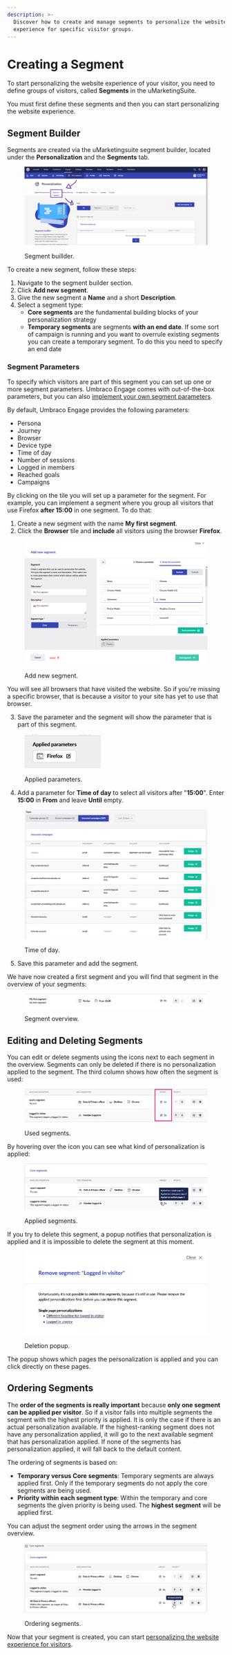 ```yaml
---
description: >-
  Discover how to create and manage segments to personalize the website
  experience for specific visitor groups.
---
```


# Creating a Segment

To start personalizing the website experience of your visitor, you need to define groups of visitors, called **Segments** in the uMarketingSuite.

You must first define these segments and then you can start personalizing the website experience.

## Segment Builder

Segments are created via the uMarketingsuite segment builder, located under the **Personalization** and the **Segments** tab.

<figure><img src="../../.gitbook/assets/image (16) (1).png" alt="Segment buillder"><figcaption><p>Segment buillder.</p></figcaption></figure>

To create a new segment, follow these steps:

1. Navigate to the segment builder section.
2. Click **Add new segment**.
3. Give the new segment a **Name** and a short **Description**.
4. Select a segment type:
   * **Core segments** are the fundamental building blocks of your personalization strategy
   * **Temporary segments** are segments **with an end date**. If some sort of campaign is running and you want to overrule existing segments you can create a temporary segment. To do this you need to specify an end date

### Segment Parameters

To specify which visitors are part of this segment you can set up one or more segment parameters. Umbraco Engage comes with out-of-the-box parameters, but you can also [implement your own segment parameters](extending-personalization/implement-your-own-segment-parameters.md).

By default, Umbraco Engage provides the following parameters:

* Persona
* Journey
* Browser
* Device type
* Time of day
* Number of sessions
* Logged in members
* Reached goals
* Campaigns

By clicking on the tile you will set up a parameter for the segment. For example, you can implement a segment where you group all visitors that use Firefox **after 15:00** in one segment. To do that:

1. Create a new segment with the name **My first segment**.
2. Click the **Browser** tile and **include** all visitors using the browser **Firefox**.

<figure><img src="../../.gitbook/assets/image (17) (1).png" alt="Add new segment."><figcaption><p>Add new segment.</p></figcaption></figure>

You will see all browsers that have visited the website. So if you're missing a specific browser, that is because a visitor to your site has yet to use that browser.

3. Save the parameter and the segment will show the parameter that is part of this segment.

<div align="left">

<figure><img src="../../.gitbook/assets/image (18) (1).png" alt="Applied parameters."><figcaption><p>Applied parameters.</p></figcaption></figure>

</div>

4. Add a parameter for **Time of day** to select all visitors after "**15:00**". Enter **15:00** in **From** and leave **Until** empty.

<figure><img src="../../.gitbook/assets/image (8) (1).png" alt="Time of day."><figcaption><p>Time of day.</p></figcaption></figure>

5. Save this parameter and add the segment.

We have now created a first segment and you will find that segment in the overview of your segments:

<figure><img src="../../.gitbook/assets/image (1) (3).png" alt="Segment overview."><figcaption><p>Segment overview.</p></figcaption></figure>

## Editing and Deleting Segments

You can edit or delete segments using the icons next to each segment in the overview. Segments can only be deleted if there is no personalization applied to the segment. The third column shows how often the segment is used:

<figure><img src="../../.gitbook/assets/image (2) (3).png" alt="Applied segments.Used segments."><figcaption><p>Used segments.</p></figcaption></figure>

By hovering over the icon you can see what kind of personalization is applied:

<figure><img src="../../.gitbook/assets/image (3) (3).png" alt="Applied segments."><figcaption><p>Applied segments.</p></figcaption></figure>

If you try to delete this segment, a popup notifies that personalization is applied and it is impossible to delete the segment at this moment.

<div align="left">

<figure><img src="../../.gitbook/assets/image (4) (3).png" alt="Deletion popup"><figcaption><p>Deletion popup.</p></figcaption></figure>

</div>

The popup shows which pages the personalization is applied and you can click directly on these pages.

## Ordering Segments

The **order of the segments is really important** because **only one segment can be applied per visitor**. So if a visitor falls into multiple segments the segment with the highest priority is applied. It is only the case if there is an actual personalization available. If the highest-ranking segment does not have any personalization applied, it will go to the next available segment that has personalization applied. If none of the segments has personalization applied, it will fall back to the default content.

The ordering of segments is based on:

* **Temporary versus Core segments**: Temporary segments are always applied first. Only if the temporary segments do not apply the core segments are being used.
* **Priority within each segment type**: Within the temporary and core segments the given priority is being used. The **highest segment** will be applied first.

You can adjust the segment order using the arrows in the segment overview.

<figure><img src="../../.gitbook/assets/image (5) (3).png" alt="Ordering segments."><figcaption><p>Ordering segments.</p></figcaption></figure>

Now that your segment is created, you can start [personalizing the website experience for visitors](setting-up-personalization.md).
